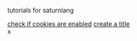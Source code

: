 <p>tutorials for saturnlang</p>
<a href="cookiesenabled.html">check if cookies are enabled</a>
<a href="title.html">create a title</a>
<script src="url.js"></script>
<div class="nav" id="nav"><span onclick="close()">x</span></div>
<head>
  <link rel="stylesheet" href="https://saturnlang.github.io/codingtutorials.online/css/nav.css"/>
  </head>
<script src="code.js">function(){
  doc.getElementById("nav").style.display ="none";
  }
 </script>

